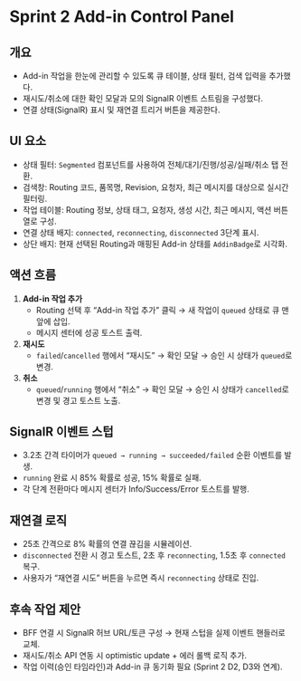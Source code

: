 # Sprint 2 Add-in Control Panel

## 개요
- Add-in 작업을 한눈에 관리할 수 있도록 큐 테이블, 상태 필터, 검색 입력을 추가했다.
- 재시도/취소에 대한 확인 모달과 모의 SignalR 이벤트 스트림을 구성했다.
- 연결 상태(SignalR) 표시 및 재연결 트리거 버튼을 제공한다.

## UI 요소
- 상태 필터: `Segmented` 컴포넌트를 사용하여 전체/대기/진행/성공/실패/취소 탭 전환.
- 검색창: Routing 코드, 품목명, Revision, 요청자, 최근 메시지를 대상으로 실시간 필터링.
- 작업 테이블: Routing 정보, 상태 태그, 요청자, 생성 시간, 최근 메시지, 액션 버튼 열로 구성.
- 연결 상태 배지: `connected`, `reconnecting`, `disconnected` 3단계 표시.
- 상단 배지: 현재 선택된 Routing과 매핑된 Add-in 상태를 `AddinBadge`로 시각화.

## 액션 흐름
1. **Add-in 작업 추가**
   - Routing 선택 후 “Add-in 작업 추가” 클릭 → 새 작업이 `queued` 상태로 큐 맨 앞에 삽입.
   - 메시지 센터에 성공 토스트 출력.
2. **재시도**
   - `failed`/`cancelled` 행에서 “재시도” → 확인 모달 → 승인 시 상태가 `queued`로 변경.
3. **취소**
   - `queued`/`running` 행에서 “취소” → 확인 모달 → 승인 시 상태가 `cancelled`로 변경 및 경고 토스트 노출.

## SignalR 이벤트 스텁
- 3.2초 간격 타이머가 `queued → running → succeeded/failed` 순환 이벤트를 발생.
- `running` 완료 시 85% 확률로 성공, 15% 확률로 실패.
- 각 단계 전환마다 메시지 센터가 Info/Success/Error 토스트를 발행.

## 재연결 로직
- 25초 간격으로 8% 확률의 연결 끊김을 시뮬레이션.
- `disconnected` 전환 시 경고 토스트, 2초 후 `reconnecting`, 1.5초 후 `connected` 복구.
- 사용자가 “재연결 시도” 버튼을 누르면 즉시 `reconnecting` 상태로 진입.

## 후속 작업 제안
- BFF 연결 시 SignalR 허브 URL/토큰 구성 → 현재 스텁을 실제 이벤트 핸들러로 교체.
- 재시도/취소 API 연동 시 optimistic update + 에러 롤백 로직 추가.
- 작업 이력(승인 타임라인)과 Add-in 큐 동기화 필요 (Sprint 2 D2, D3와 연계).